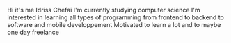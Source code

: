 Hi it's me Idriss Chefai 
I'm currently studying computer science
I'm interested in learning all types of programming from frontend to backend to software and mobile developpement
Motivated to learn a lot and to maybe one day freelance
